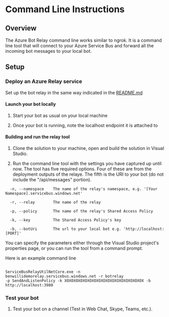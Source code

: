# Command Line Instructions

## Overview

The Azure Bot Relay command line works similar to ngrok. It is a command line tool that will connect to your Azure Service Bus and forward all the incoming bot messages to your local bot. 

## Setup

### Deploy an Azure Relay service

Set up the bot relay in the same way indicated in the [README.md](../README.md)

#### Launch your bot locally

1. Start your bot as usual on your local machine

2. Once your bot is running, note the localhost endpoint it is attached to

#### Building and run the relay tool

1. Clone the solution to your machine, open and build the solution in Visual Studio.

2. Run the command line tool with the settings you have captured up until now. The tool has five required options. Four of these are from the deployment outputs of the relaye. The fifth is the URI to your bot (do not include the "/api/messages" portion). 

````text
  -n, --namespace    The name of the relay's namespace, e.g. '[Your Namespace].servicebus.windows.net'

  -r, --relay        The name of the relay

  -p, --policy       The name of the relay's Shared Access Policy

  -k, --key          The Shared Access Policy's key

  -b, --botUri       The url to your local bot e.g. 'http://localhost:[PORT]'
````

You can specify the parameters either through the Visual Studio project's properties page, or you can run the tool from a command prompt.

Here is an example command line 

````text

ServiceBusRelayUtilNetCore.exe -n benwillidemorelay.servicebus.windows.net -r botrelay 
-p SendAndListenPolicy -k XOXOXOXOXOXOXOXOXOXOXOXOXOXOXOXOXOX -b http://localhost:3980
````

### Test your bot

1. Test your bot on a channel (Test in Web Chat, Skype, Teams, etc.).
